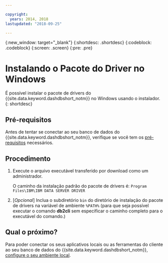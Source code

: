 ```yaml
---

copyright:
  years: 2014, 2018
lastupdated: "2018-09-25"

---
```


<!-- Attribute definitions --> 
{:new_window: target="_blank"}
{:shortdesc: .shortdesc}
{:codeblock: .codeblock}
{:screen: .screen}
{:pre: .pre}

# Instalando o Pacote do Driver no Windows

É possível instalar o pacote de drivers do {{site.data.keyword.dashdbshort_notm}} no Windows usando o instalador.
{: shortdesc}

## Pré-requisitos

Antes de tentar se conectar ao seu banco de dados do {{site.data.keyword.dashdbshort_notm}}, verifique se você tem os [pré-requisitos](connecting.html#prereqs) necessários.

<!-- Download the driver package for your operating system from the web console and install it. -->

## Procedimento

1. Execute o arquivo executável transferido por download como um administrador.

   O caminho da instalação padrão do pacote de drivers é: `Program Files\IBM\IBM DATA SERVER DRIVER`
2. [*Opcional*] Inclua o subdiretório `bin` do diretório de instalação do pacote de drivers na variável de ambiente `%PATH%` (para que seja possível executar o comando **db2cli** sem especificar o caminho completo para o executável do comando.)

## Qual o próximo?

Para poder conectar os seus aplicativos locais ou as ferramentas do cliente ao seu banco de dados do {{site.data.keyword.dashdbshort_notm}}, [configure o seu ambiente local](driver_pkg_cfg.html).

